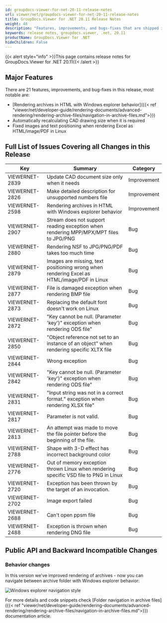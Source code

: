 ```yaml
---
id: groupdocs-viewer-for-net-20-11-release-notes
url: viewer/net/groupdocs-viewer-for-net-20-11-release-notes
title: GroupDocs.Viewer for .NET 20.11 Release Notes
weight: 48
description: "Features, improvements, and bugs-fixes that are shipped in GroupDocs.Viewer for .NET 20.11"
keywords: release notes, groupdocs.viewer, .net, 20.11
productName: GroupDocs.Viewer for .NET
hideChildren: False
---
```

{{< alert style="info" >}}This page contains release notes for GroupDocs.Viewer for .NET 20.11{{< /alert >}}

## Major Features  

There are 21 features, improvements, and bug-fixes in this release, most notable are:

* [Rendering archives in HTML with Windows explorer behavior]({{< ref "viewer/net/developer-guide/rendering-documents/advanced-rendering/rendering-archive-files/navigation-in-archive-files.md">}})
* Automatically recalculating CAD drawing size when it is required
* Fixed images and text positioning when rendering Excel as HTML/image/PDF in Linux

## Full List of Issues Covering all Changes in this Release

| Key | Summary | Category |
| --- | --- | --- |
|VIEWERNET-2839|Update CAD document size only when it needs|Improvement|
|VIEWERNET-2826|Make detailed description for unsupported numbers file|Improvement|
|VIEWERNET-2598|Rendering archives in HTML with Windows explorer behavior|Improvement|
|VIEWERNET-2907|Stream does not support reading exception when rendering MPP/MPX/MPT files to JPG/PNG|Bug|
|VIEWERNET-2880|Rendering NSF to JPG/PNG/PDF takes too much time|Bug|
|VIEWERNET-2879|Images are missing, text positioning wrong when rendering Excel as HTML/image/PDF in Linux|Bug|
|VIEWERNET-2877|File is damaged exception when rendering BMP file|Bug|
|VIEWERNET-2873|Replacing the default font doesn't work on Linux|Bug|
|VIEWERNET-2872|"Key cannot be null. (Parameter 'key')" exception when rendering ODS file"|Bug|
|VIEWERNET-2850|"Object reference not set to an instance of an object" when rendering specific XLTX file|Bug|
|VIEWERNET-2844|Wrong exception|Bug|
|VIEWERNET-2842|"Key cannot be null. (Parameter 'key')" exception when rendering ODS file"|Bug|
|VIEWERNET-2831|"Input string was not in a correct format." exception when rendering XLSX file"|Bug|
|VIEWERNET-2817|Parameter is not valid.|Bug|
|VIEWERNET-2813|An attempt was made to move the file pointer before the beginning of the file.|Bug|
|VIEWERNET-2788|Shape with 3-D effect has incorrect background color|Bug|
|VIEWERNET-2776|Out of memory exception thrown Linux when rendering specific VSD file to PNG in Linux|Bug|
|VIEWERNET-2720|Exception has been thrown by the target of an invocation.|Bug|
|VIEWERNET-2702|Image export failed|Bug|
|VIEWERNET-2688|Can't open ppsm file|Bug|
|VIEWERNET-2488|Exception is thrown when rendering DNG file|Bug|

## Public API and Backward Incompatible Changes

### Behavior changes

In this version we've improved rendering of archives - now you can navigate between archive folder with Windows explorer behavior:

![Windows explorer navigation style](viewer/net/images/navigation-in-archive-files/navigation.gif)

For more details and code snippets check [Folder navigation in archive files]({{< ref "viewer/net/developer-guide/rendering-documents/advanced-rendering/rendering-archive-files/navigation-in-archive-files.md">}}) documentation article.
